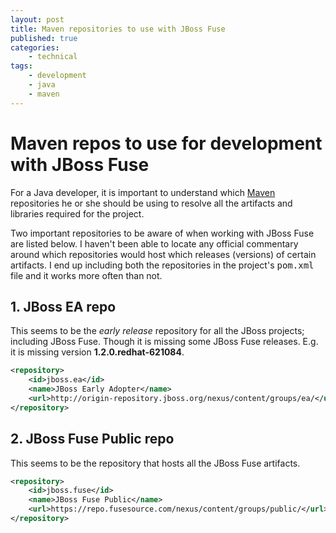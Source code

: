 ```yaml
---
layout: post
title: Maven repositories to use with JBoss Fuse
published: true
categories:
    - technical
tags:
    - development
    - java
    - maven
---
```


# Maven repos to use for development with JBoss Fuse

For a Java developer, it is important to understand which [Maven](http://maven.apache.org) repositories he or she should be using to resolve all the artifacts and libraries required for the project.

Two important repositories to be aware of when working with JBoss Fuse are listed below.  I haven't been able to locate any official commentary around which repositories would host which releases (versions) of certain artifacts.  I end up including both the repositories in the project's <kbd>pom.xml</kbd> file and it works more often than not.

## 1. JBoss EA repo
This seems to be the *early release* repository for all the JBoss projects; including JBoss Fuse.  Though it is missing some JBoss Fuse releases. E.g. it is missing version **1.2.0.redhat-621084**.

~~~xml
<repository>
    <id>jboss.ea</id>
    <name>JBoss Early Adopter</name>
    <url>http://origin-repository.jboss.org/nexus/content/groups/ea/</url>
</repository>
~~~

## 2. JBoss Fuse Public repo
This seems to be the repository that hosts all the JBoss Fuse artifacts.

~~~xml
<repository>
    <id>jboss.fuse</id>
    <name>JBoss Fuse Public</name>
    <url>https://repo.fusesource.com/nexus/content/groups/public/</url>
</repository>
~~~
